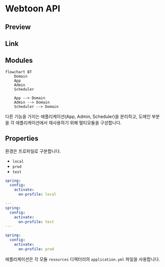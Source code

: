 # Webtoon API

## Preview

## Link

## Modules

```mermaid
flowchart BT
    Domain
    App
    Admin
    Scheduler
    
    App --> Domain
    Admin --> Domain
    Scheduler --> Domain
```

다른 기능을 가지는 애플리케이션(App, Admin, Scheduler)을 분리하고, 도메인 부분을 각 애플리케이션에서 재사용하기 위해 멀티모듈을 구성합니다.

## Properties

환경은 프로파일로 구분합니다.

- `local`
- `prod`
- `test`

```yaml
spring:
  config:
    activate:
      on-profile: local

---
spring:
  config:
    activate:
      on-profile: test
---

spring:
  config:
    activate:
      on-profile: prod
```

애플리케이션은 각 모듈 `resources` 디렉터리의 `application.yml` 파일을 사용합니다.
